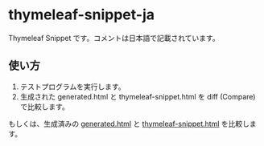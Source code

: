 # thymeleaf-snippet-ja

Thymeleaf Snippet です。コメントは日本語で記載されています。

## 使い方

1. テストプログラムを実行します。
2. 生成された generated.html と thymeleaf-snippet.html を diff (Compare) で比較します。

もしくは、生成済みの [generated.html](https://github.com/nosix/thymeleaf-snippet-ja/blob/master/generated.html) と [thymeleaf-snippet.html](https://github.com/nosix/thymeleaf-snippet-ja/blob/master/src/main/resources/templates/thymeleaf-snippet.html) を比較します。
